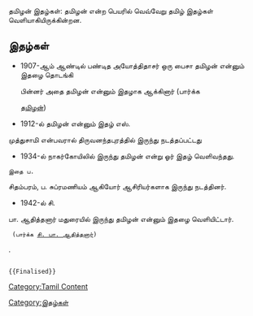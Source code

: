 தமிழன் இதழ்கள்: தமிழன் என்ற பெயரில் வெவ்வேறு தமிழ் இதழ்கள் வெளியாகியிருக்கின்றன.

## இதழ்கள்

-   1907-ஆம் ஆண்டில் பண்டித அயோத்திதாசர் ஒரு பைசா தமிழன் என்னும் இதழை தொடங்கி
    பின்னர் அதை தமிழன் என்னும் இதழாக ஆக்கினார் (பார்க்க
    [தமிழன்](தமிழன் "wikilink"))
-   1912-ல் தமிழன் என்னும் இதழ் எஸ்.

முத்துசாமி என்பவரால் திருவனந்தபுரத்தில் இருந்து நடத்தப்பட்டது

-   1934-ல் நாகர்கோயிலில் இருந்து தமிழன் என்று ஓர் இதழ் வெளிவந்தது.

`இதை ப.`

சிதம்பரம், ப. சுப்ரமணியம் ஆகியோர் ஆசிரியர்களாக இருந்து நடத்தினர்.

-   1942-ல் சி.

பா. ஆதித்தனார் மதுரையில் இருந்து தமிழன் என்னும் இதழை வெளியிட்டார்.

` (பார்க்க `[`சி. பா. ஆதித்தனார்`](சி._பா._ஆதித்தனார் "wikilink")`)`

.

```{=mediawiki}
{{Finalised}}
```
[Category:Tamil Content](Category:Tamil_Content "wikilink")
[Category:இதழ்கள்](Category:இதழ்கள் "wikilink")
